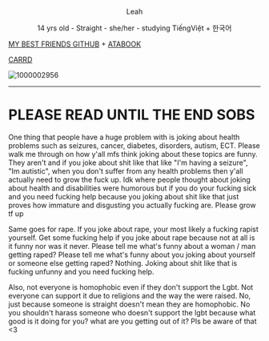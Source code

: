  <p align="center">Leah</p>
<p align="center">14 yrs old - Straight - she/her - studying TiếngViệt + 한국어</p>

[MY BEST FRIENDS GITHUB](https://github.com/PolishKorean2009)
+
[ATABOOK](https://chr1stmas3ve1.atabook.org)

[CARRD](Https://ateezuhyrha.carrd.co)

![1000002956](https://github.com/user-attachments/assets/b3a3034d-e770-45cc-8987-0c0d2f623c90)

_________

 # PLEASE READ UNTIL THE END SOBS
One thing that people have a huge problem with is joking about health problems such as seizures, cancer, diabetes, disorders, autism, ECT. Please walk me through on how y'all mfs think joking about these topics are funny. They aren't and if you joke about shit like that like "I'm having a seizure", "Im autistic", when you don't suffer from any health problems then y'all actually need to grow the fuck up. Idk where people thought about joking about health and disabilities were humorous but if you do your fucking sick and you need fucking help because you joking about shit like that just proves how immature and disgusting you actually fucking are. Please grow tf up



Same goes for rape. If you joke about rape, your most likely a fucking rapist yourself. Get some fucking help if you joke about rape because not at all is it funny nor was it never. Please tell me what's funny about a woman / man getting raped? Please tell me what's funny about you joking about yourself or someone else getting raped? Nothing. Joking about shit like that is fucking unfunny and you need fucking help.

Also, not everyone is homophobic even if they don't support the Lgbt. Not everyone can support it due to religions and the way the were raised. No, just because someone is straight doesn't mean they are homophobic. No you shouldn't harass someone who doesn't support the lgbt because what good is it doing for you? what are you getting out of it? Pls be aware of that <3



